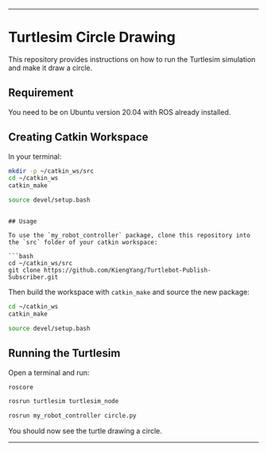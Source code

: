 
---

# Turtlesim Circle Drawing

This repository provides instructions on how to run the Turtlesim simulation and make it draw a circle.

## Requirement

You need to be on Ubuntu version 20.04 with ROS already installed.

## Creating Catkin Workspace

In your terminal:

```bash
mkdir -p ~/catkin_ws/src
cd ~/catkin_ws
catkin_make
```

```bash
source devel/setup.bash
```

```

## Usage

To use the `my_robot_controller` package, clone this repository into the `src` folder of your catkin workspace:

```bash
cd ~/catkin_ws/src
git clone https://github.com/KiengYang/Turtlebot-Publish-Subscriber.git
```

Then build the workspace with `catkin_make` and source the new package:

```bash
cd ~/catkin_ws
catkin_make
```

```bash
source devel/setup.bash
```


## Running the Turtlesim

Open a terminal and run:

```bash
roscore
```

```bash
rosrun turtlesim turtlesim_node
```

```bash
rosrun my_robot_controller circle.py
```

You should now see the turtle drawing a circle.

---

